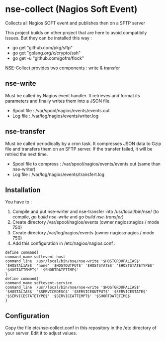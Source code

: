 # nse-collect (Nagios Soft Event)
Collects all Nagios SOFT event and publishes then on a SFTP server

This project builds on other project that are here to avoid compatibily issues. But they can be installed this way : 
* go get "github.com/pkg/sftp"
* go get "golang.org/x/crypto/ssh"
* go get -u "github.com/gofrs/flock"

NSE-Collect provides two components : write & transfer

## nse-write
Must be called by Nagios event handler. It retrieves and format its parameters and finally writes them into a JSON file.
* Spool file : /var/spool/nagios/events/events.out
* Log file : /var/log/nagios/events/writer.log

## nse-transfer
Must be called periodically by a cron task. It compresses JSON data to Gzip file and transfers them on an SFTP server. If the transfer failed, it will be retried the next time. 
* Spool file to compress : /var/spool/nagios/events/events.out (same than nse-writer)
* Log file : /var/log/nagios/events/transfert.log

## Installation
You have to : 
1. Compile and put nse-writer and nse-transfer into /usr/local/bin/nse/ (to compile, *go build nse-write* and *go build nse-transfer*)
2. Create directory /var/spool/nagios/events (owner nagios:nagios / mode 750)
3. Create directory /var/log/nagios/events (owner nagios:nagios / mode 750)
4. Add this configuration in /etc/nagios/nagios.conf :
```
define command{
command_name softevent-host
command_line  /usr/local/bin/nse/nse-write '$HOSTGROUPALIAS$' '$HOSTALIAS$' 'none' '$HOSTOUTPUT$' '$HOSTSTATE$' '$HOSTSTATETYPE$' '$HOSTATTEMPT$' '$SHORTDATETIME$'
}
define command{
command_name softevent-service
command_line  /usr/local/bin/nse/nse-write '$HOSTGROUPALIAS$' '$HOSTALIAS$' '$SERVICEDESC$' '$SERVICEOUTPUT$' '$SERVICESTATE$' '$SERVICESTATETYPE$' '$SERVICEATTEMPT$' '$SHORTDATETIME$'
}
```

## Configuration
Copy the file etc/nse-collect.conf in this repository in the /etc directory of your server. Edit it to adjust values. 
